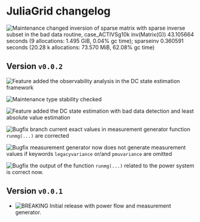 # JuliaGrid changelog

![Maintenance][badge-maintenance-yes] changed inversion of sparse matrix with sparse inverse subset in the bad data routine, case_ACTIVSg10k inv(Matrix(G)) 43.105664 seconds (9 allocations: 1.495 GiB, 0.04% gc time); sparseinv 0.360591 seconds (20.28 k allocations: 73.570 MiB, 62.08% gc time)

## Version `v0.0.2`

![Feature][badge-feature] added the observability analysis in the DC state estimation framework

![Maintenance][badge-maintenance-yes] type stability checked

![Feature][badge-feature] added the DC state estimation with bad data detection and least absolute value estimation

![Bugfix][badge-bugfix] branch current exact values in measurement generator function `runmg(...)` are corrected

![Bugfix][badge-bugfix] measurement generator now does not generate measurement values if keywords `legacyvariance` or/and `pmuvariance` are omitted

![Bugfix][badge-bugfix] the output of the function `runmg(...)` related to the power system is correct now.


## Version `v0.0.1`

* ![BREAKING][badge-breaking] Initial release with power flow and measurement generator.


[badge-feature]: https://img.shields.io/badge/feature-green.svg
[badge-breaking]: https://img.shields.io/badge/BREAKING-red.svg
[badge-bugfix]: https://img.shields.io/badge/bugfix-purple.svg
[badge-maintenance-no]: https://img.shields.io/badge/Maintained%3F-no-red.svg
[badge-maintenance-yes]: https://img.shields.io/badge/Maintained%3F-yes-green.svg
